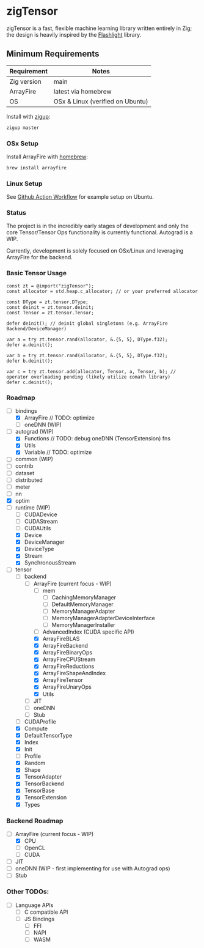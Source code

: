 # zigTensor

zigTensor is a fast, flexible machine learning library written entirely in Zig;
the design is heavily inspired by the [Flashlight](https://github.com/flashlight/flashlight)
library.

## Minimum Requirements

| Requirement | Notes                            |
| ----------- | -------------------------------- |
| Zig version | main                             |
| ArrayFire   | latest via homebrew              |
| OS          | OSx & Linux (verified on Ubuntu) |

Install with [zigup](https://github.com/marler8997/zigup):

```bash
zigup master
```

### OSx Setup

Install ArrayFire with [homebrew](https://formulae.brew.sh/formula/arrayfire#default):

```bash
brew install arrayfire
```

### Linux Setup

See [Github Action Workflow](/.github/workflows/fmt_test.yml) for example setup on Ubuntu.

### Status

The project is in the incredibly early stages of development and only the core Tensor/Tensor Ops
functionality is currently functional. Autograd is a WIP.

Currently, development is solely focused on OSx/Linux and leveraging ArrayFire for the backend.

### Basic Tensor Usage

```zig
const zt = @import("zigTensor");
const allocator = std.heap.c_allocator; // or your preferred allocator

const DType = zt.tensor.DType;
const deinit = zt.tensor.deinit;
const Tensor = zt.tensor.Tensor;

defer deinit(); // deinit global singletons (e.g. ArrayFire Backend/DeviceManager)

var a = try zt.tensor.rand(allocator, &.{5, 5}, DType.f32);
defer a.deinit();

var b = try zt.tensor.rand(allocator, &.{5, 5}, DType.f32);
defer b.deinit();

var c = try zt.tensor.add(allocator, Tensor, a, Tensor, b); // operator overloading pending (likely utilize comath library)
defer c.deinit();
```

### Roadmap

- [ ] bindings
  - [x] ArrayFire // TODO: optimize
  - [ ] oneDNN (WIP)
- [ ] autograd (WIP)
  - [x] Functions // TODO: debug oneDNN (TensorExtension) fns
  - [x] Utils
  - [x] Variable // TODO: optimize
- [ ] common (WIP)
- [ ] contrib
- [ ] dataset
- [ ] distributed
- [ ] meter
- [ ] nn
- [x] optim
- [ ] runtime (WIP)
  - [ ] CUDADevice
  - [ ] CUDAStream
  - [ ] CUDAUtils
  - [x] Device
  - [x] DeviceManager
  - [x] DeviceType
  - [x] Stream
  - [x] SynchronousStream
- [ ] tensor
  - [ ] backend
    - [ ] ArrayFire (current focus - WIP)
      - [ ] mem
        - [ ] CachingMemoryManager
        - [ ] DefaultMemoryManager
        - [ ] MemoryManagerAdapter
        - [ ] MemoryManagerAdapterDeviceInterface
        - [ ] MemoryManagerInstaller
      - [ ] AdvancedIndex (CUDA specific API)
      - [x] ArrayFireBLAS
      - [x] ArrayFireBackend
      - [x] ArrayFireBinaryOps
      - [x] ArrayFireCPUStream
      - [x] ArrayFireReductions
      - [x] ArrayFireShapeAndIndex
      - [x] ArrayFireTensor
      - [x] ArrayFireUnaryOps
      - [x] Utils
    - [ ] JIT
    - [ ] oneDNN
    - [ ] Stub
  - [ ] CUDAProfile
  - [x] Compute
  - [x] DefaultTensorType
  - [x] Index
  - [x] Init
  - [ ] Profile
  - [x] Random
  - [x] Shape
  - [x] TensorAdapter
  - [x] TensorBackend
  - [x] TensorBase
  - [x] TensorExtension
  - [x] Types

### Backend Roadmap

- [ ] ArrayFire (current focus - WIP)
  - [x] CPU
  - [ ] OpenCL
  - [ ] CUDA
- [ ] JIT
- [ ] oneDNN (WIP - first implementing for use with Autograd ops)
- [ ] Stub

### Other TODOs:

- [ ] Language APIs
  - [ ] C compatible API
  - [ ] JS Bindings
    - [ ] FFI
    - [ ] NAPI
    - [ ] WASM
